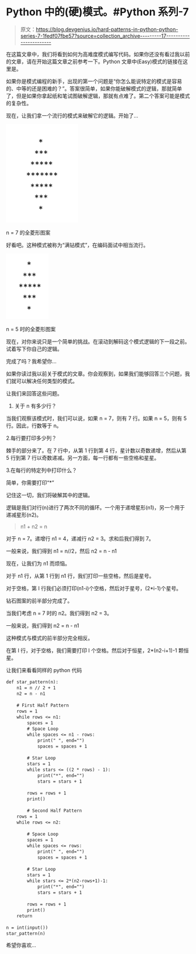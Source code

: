 # Python 中的(硬)模式。#Python 系列-7

> 原文：<https://blog.devgenius.io/hard-patterns-in-python-python-series-7-1fedf07fbe57?source=collection_archive---------17----------------------->

在这篇文章中，我们将看到如何为高难度模式编写代码。如果你还没有看过我以前的文章，请在开始这篇文章之前参考一下。Python 文章中(Easy)模式的链接在这里是。

如果你是模式编程的新手，出现的第一个问题是“你怎么能说特定的模式是容易的、中等的还是困难的？”。答案很简单，如果你能破解模式的逻辑，那就简单了，但是如果你拿起纸和笔试图破解逻辑，那就有点难了。第二个答案可能是模式的复杂性。

现在，让我们拿一个流行的模式来破解它的逻辑。开始了…

![](img/1dc3d8e315b9a1d2410699490a0f566b.png)

n = 7 的全菱形图案

好看吧。这种模式被称为“满钻模式”，在编码面试中相当流行。

![](img/722ebaf66135ca15c1e5ee19412ec69b.png)

n = 5 时的全菱形图案

现在，对你来说只是一个简单的挑战。在滚动到解码这个模式逻辑的下一段之前。试着写下你自己的逻辑。

完成了吗？我希望你…

如果你读过我以前关于模式的文章。你会观察到，如果我们能够回答三个问题，我们就可以解决任何类型的模式。

让我们来回答这些问题。

1.  关于 n 有多少行？

当我们观察该模式时，我们可以说，如果 n = 7，则有 7 行。如果 n = 5，则有 5 行。因此，行数等于 n。

2.每行要打印多少列？

棘手的部分来了。在 7 行中，从第 1 行到第 4 行，星计数以奇数递增，然后从第 5 行到第 7 行以奇数递减。另一方面，每一行都有一些空格和星星。

3.在每行的特定列中打印什么？

简单，你需要打印“*”

记住这一切，我们将破解其中的逻辑。

逻辑是我们对行(n)进行了两次不同的循环。一个用于递增星形(n1)，另一个用于递减星形(n2)。

> n1 + n2 = n

对于 n = 7。递增行 n1 = 4，递减行 n2 = 3。求和后我们得到 7。

一般来说，我们得到 n1 = n//2，然后 n2 = n - n1

现在，让我们为 n1 而烦恼。

对于 n1 行，从第 1 行到 n1 行，我们打印一些空格，然后是星号。

对于空格，第 I 行我们必须打印(n1-i)个空格，然后对于星号，(2*i-1)个星号。

钻石图案的前半部分完成了。

当我们考虑 n = 7 时的 n2。我们得到 n2 = 3。

一般来说，我们得到 n2 = n - n1

这种模式与模式的前半部分完全相反。

在第 I 行，对于空格，我们需要打印 I 个空格。然后对于恒星，2*(n2-i+1)-1 颗恒星。

让我们来看看同样的 python 代码

```
def star_pattern(n):
    n1 = n // 2 + 1
    n2 = n - n1

    # First Half Pattern
    rows = 1
    while rows <= n1:
        spaces = 1
        # Space Loop
        while spaces <= n1 - rows:
            print(" ", end="")
            spaces = spaces + 1

        # Star Loop
        stars = 1
        while stars <= ((2 * rows) - 1):
            print("*", end="")
            stars = stars + 1

        rows = rows + 1
        print()

        # Second Half Pattern
    rows = 1
    while rows <= n2:

        # Space Loop
        spaces = 1
        while spaces <= rows:
            print(" ", end="")
            spaces = spaces + 1

        # Star Loop
        stars = 1
        while stars <= 2*(n2-rows+1)-1:
            print("*", end="")
            stars = stars + 1

        rows = rows + 1
        print()
    return

n = int(input())
star_pattern(n)
```

希望你喜欢…
